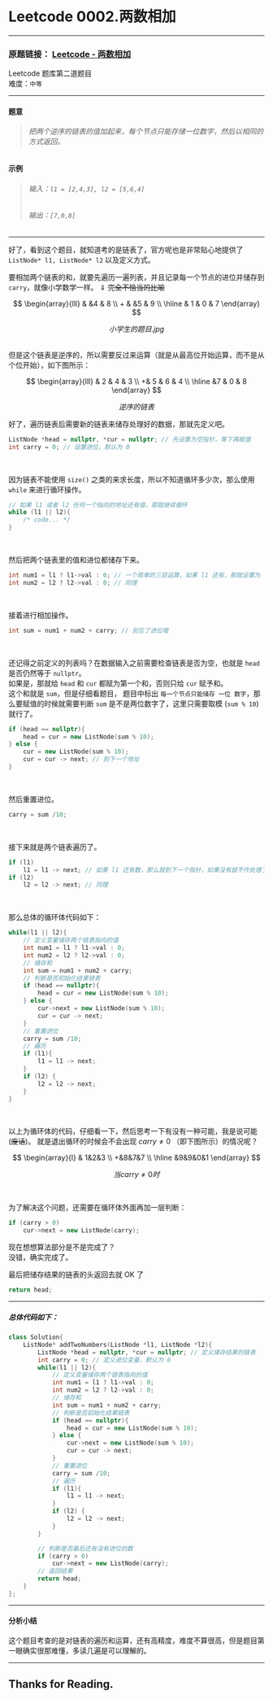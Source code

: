 # Leetcode 0002.两数相加

---
### 原题链接： [Leetcode - 两数相加](https://leetcode.cn/problems/add-two-numbers/)  

Leetcode 题库第二道题目  
难度：`中等`

---

#### 题意

> ###### 把两个逆序的链表的值加起来，每个节点只能存储一位数字，然后以相同的方式返回。  

#### 示例

> ###### 输入：`l1 = [2,4,3], l2 = [5,6,4]`  
> ###### 输出：`[7,0,8]`  

---

好了，看到这个题目，就知道考的是链表了，官方呢也是非常贴心地提供了 `ListNode* l1, ListNode* l2` 以及定义方式。

要相加两个链表的和，就要先遍历一遍列表，并且记录每一个节点的进位并储存到 `carry`，就像小学数学一样。  $\Downarrow$ ~~完全不恰当的比喻~~

$$
\begin{array}{lll}
      & &4 & 8 \\
    + & &5 & 9 \\ 
    \hline
       &  1 & 0 & 7
\end{array}
$$

$$小学生的题目.jpg$$

<br>
但是这个链表是逆序的，所以需要反过来运算（就是从最高位开始运算，而不是从个位开始），如下图所示：

$$
\begin{array}{lll}
    & 2 & 4 & 3 \\
    +& 5 & 6 & 4 \\
    \hline
    &7 & 0 & 8
\end{array}
$$

$$逆序的链表$$

好了，遍历链表后需要新的链表来储存处理好的数据，那就先定义吧。

```cpp
ListNode *head = nullptr, *cur = nullptr; // 先设置为空指针，等下再赋值
int carry = 0; // 设置进位，默认为 0
```

<br>

因为链表不能使用 `size()` 之类的来求长度，所以不知道循环多少次，那么使用 `while` 来进行循环操作。

```cpp
// 如果 l1 或者 l2 任何一个指向的地址还有值，那就继续循环
while (l1 || l2){
    /* code... */
}
```

<br>

然后把两个链表里的值和进位都储存下来。
```cpp
int num1 = l1 ? l1->val : 0; // 一个简单的三目运算，如果 l1 还有，那就设置为 l1->val，没有就设置为 0
int num2 = l2 ? l2->val : 0; // 同理
```

<br>

接着进行相加操作。

```cpp
int sum = num1 + num2 + carry; // 别忘了进位哦
```

<br>

还记得之前定义的列表吗？在数据输入之前需要检查链表是否为空，也就是 `head` 是否仍然等于 `nullptr`。  
如果是，那就给 `head` 和 `cur` 都赋为第一个和，否则只给 `cur` 赋予和。  
这个和就是 `sum`，但是仔细看题目， 题目中标出 `每一个节点只能储存 一位 数字`，那么要赋值的时候就需要判断 `sum` 是不是两位数字了，这里只需要取模 $($`sum % 10`$)$ 就行了。

```cpp
if (head == nullptr){
    head = cur = new ListNode(sum % 10);
} else {
    cur = new ListNode(sum % 10);
    cur = cur -> next; // 到下一个地址
}
```

<br>

然后重置进位。

```cpp
carry = sum /10;
```

<br>

接下来就是两个链表遍历了。
```cpp
if (l1)
    l1 = l1 -> next; // 如果 l1 还有数，那么就到下一个指针，如果没有就不作处理了
if (l2)
    l2 = l2 -> next; // 同理
```

<br>

那么总体的循环体代码如下：
```cpp
while(l1 || l2){
    // 定义变量储存两个链表指向的值
    int num1 = l1 ? l1->val : 0;
    int num2 = l2 ? l2->val : 0;
    // 储存和
    int sum = num1 + num2 + carry;
    // 判断是否初始化结果链表
    if (head == nullptr){
        head = cur = new ListNode(sum % 10);
    } else {
        cur->next = new ListNode(sum % 10);
        cur = cur -> next;
    }
    // 重置进位
    carry = sum /10;
    // 遍历
    if (l1){
        l1 = l1 -> next;
    }
    if (l2) {
        l2 = l2 -> next;
    }
}
```

<br>

以上为循环体的代码，仔细看一下，然后思考一下有没有一种可能，我是说可能$($~~废话~~$)$。 就是退出循环的时候会不会出现 $carry \not ={0}$ （即下图所示）的情况呢？

$$
\begin{array}{l}
    & 1&2&3 \\
    +&8&7&7 \\
    \hline
    &9&9&0&1
\end{array}
$$

$$当carry\not = 0 时$$

<br>

为了解决这个问题，还需要在循环体外面再加一层判断：
```cpp
if (carry > 0)
    cur->next = new ListNode(carry);
```

现在想想算法部分是不是完成了？  
没错，确实完成了。

最后把储存结果的链表的头返回去就 OK 了
```cpp
return head;
```

---

##### 总体代码如下：
```cpp
class Solution{
    ListNode* addTwoNumbers(ListNode *l1, ListNode *l2){
        ListNode *head = nullptr, *cur = nullptr; // 定义储存结果的链表
        int carry = 0; // 定义进位变量，默认为 0
        while(l1 || l2){
            // 定义变量储存两个链表指向的值
            int num1 = l1 ? l1->val : 0;
            int num2 = l2 ? l2->val : 0;
            // 储存和
            int sum = num1 + num2 + carry;
            // 判断是否初始化结果链表
            if (head == nullptr){
                head = cur = new ListNode(sum % 10);
            } else {
                cur->next = new ListNode(sum % 10);
                cur = cur -> next;
            }
            // 重置进位
            carry = sum /10;
            // 遍历
            if (l1){
                l1 = l1 -> next;
            }
            if (l2) {
                l2 = l2 -> next;
            }
        }

        // 判断是否最后还有没有进位的数
        if (carry > 0)
            cur->next = new ListNode(carry);
        // 返回结果
        return head;
    }
};
```

---

#### 分析小结

这个题目考查的是对链表的遍历和运算，还有高精度，难度不算很高，但是题目第一眼确实很那难懂，多读几遍是可以理解的。

---

## Thanks for Reading.